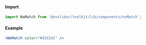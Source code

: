 #### Import

```js static
import NoMatch from '@esolidar/toolkit/lib/components/noMatch';
```

#### Example

```jsx
<NoMatch color="#d1d1d1" />
```
